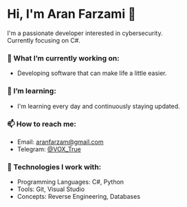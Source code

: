 # Hi, I'm Aran Farzami 👋

I'm a passionate developer interested in cybersecurity.  
Currently focusing on C#.

### 🚀 What I’m currently working on:
- Developing software that can make life a little easier.

### 🌱 I’m learning:
- I'm learning every day and continuously staying updated.

### 📫 How to reach me:
- Email: [aranfarzam@gmail.com](mailto:aranfarzam@gmail.com)
- Telegram: [@VOX_True](https://t.me/VOX_True)

### 🔧 Technologies I work with:
- Programming Languages: C#, Python
- Tools: Git, Visual Studio
- Concepts: Reverse Engineering, Databases

